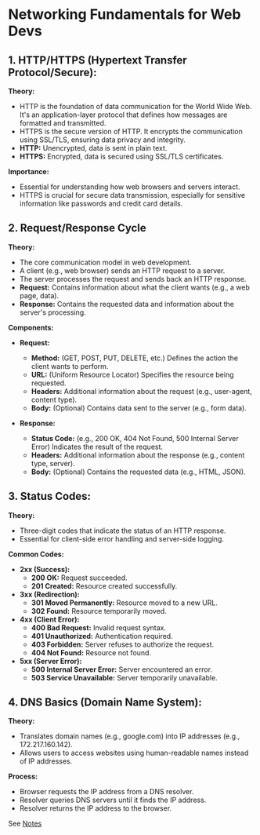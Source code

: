 # Networking Fundamentals for Web Devs

## 1. HTTP/HTTPS (Hypertext Transfer Protocol/Secure):

**Theory:**

- HTTP is the foundation of data communication for the World Wide Web. It's an application-layer protocol that defines how messages are formatted and transmitted.
- HTTPS is the secure version of HTTP. It encrypts the communication using SSL/TLS, ensuring data privacy and integrity.
- **HTTP:** Unencrypted, data is sent in plain text.
- **HTTPS:** Encrypted, data is secured using SSL/TLS certificates.

**Importance:**

- Essential for understanding how web browsers and servers interact.
- HTTPS is crucial for secure data transmission, especially for sensitive information like passwords and credit card details.

## 2. Request/Response Cycle

**Theory:**

- The core communication model in web development.
- A client (e.g., web browser) sends an HTTP request to a server.
- The server processes the request and sends back an HTTP response.
- **Request:** Contains information about what the client wants (e.g., a web page, data).
- **Response:** Contains the requested data and information about the server's processing.

**Components:**

- **Request:**

  - **Method:** (GET, POST, PUT, DELETE, etc.) Defines the action the client wants to perform.
  - **URL:** (Uniform Resource Locator) Specifies the resource being requested.
  - **Headers:** Additional information about the request (e.g., user-agent, content type).
  - **Body:** (Optional) Contains data sent to the server (e.g., form data).

- **Response:**

  - **Status Code:** (e.g., 200 OK, 404 Not Found, 500 Internal Server Error) Indicates the result of the request.
  - **Headers:** Additional information about the response (e.g., content type, server).
  - **Body:** (Optional) Contains the requested data (e.g., HTML, JSON).

## 3. Status Codes:

**Theory:**

- Three-digit codes that indicate the status of an HTTP response.
- Essential for client-side error handling and server-side logging.

**Common Codes:**

- **2xx (Success):**
  - **200 OK:** Request succeeded.
  - **201 Created:** Resource created successfully.
- **3xx (Redirection):**
  - **301 Moved Permanently:** Resource moved to a new URL.
  - **302 Found:** Resource temporarily moved.
- **4xx (Client Error):**
  - **400 Bad Request:** Invalid request syntax.
  - **401 Unauthorized:** Authentication required.
  - **403 Forbidden:** Server refuses to authorize the request.
  - **404 Not Found:** Resource not found.
- **5xx (Server Error):**
  - **500 Internal Server Error:** Server encountered an error.
  - **503 Service Unavailable:** Server temporarily unavailable.

## 4. DNS Basics (Domain Name System):

**Theory:**

- Translates domain names (e.g., google.com) into IP addresses (e.g., 172.217.160.142).
- Allows users to access websites using human-readable names instead of IP addresses.

**Process:**

- Browser requests the IP address from a DNS resolver.
- Resolver queries DNS servers until it finds the IP address.
- Resolver returns the IP address to the browser.

See [Notes](./notes.md)
